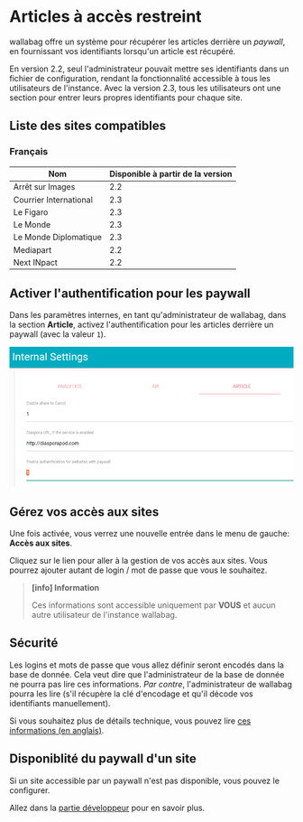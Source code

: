 # Articles à accès restreint

wallabag offre un système pour récupérer les articles derrière un *paywall*, en fournissant vos identifiants lorsqu'un article est récupéré.

En version 2.2, seul l'administrateur pouvait mettre ses identifiants dans un fichier de configuration, rendant la fonctionnalité accessible à tous les utilisateurs de l'instance. Avec la version 2.3, tous les utilisateurs ont une section pour entrer leurs propres identifiants pour chaque site.

## Liste des sites compatibles

### Français

| Nom | Disponible à partir de la version |
| ------|-------- |
| Arrêt sur Images | 2.2 |
| Courrier International | 2.3 |
| Le Figaro | 2.3 |
| Le Monde | 2.3 |
| Le Monde Diplomatique | 2.3 |
| Mediapart | 2.2 |
| Next INpact | 2.2 |

## Activer l'authentification pour les paywall

Dans les paramètres internes, en tant qu'administrateur de wallabag, dans la section **Article**, activez l'authentification pour les articles
derrière un paywall (avec la valeur `1`).

![Activer l'authentification pour les paywall](../../../img/user/paywall_auth.png)

## Gérez vos accès aux sites

Une fois activée, vous verrez une nouvelle entrée dans le menu de gauche: **Accès aux sites**.

Cliquez sur le lien pour aller à la gestion de vos accès aux sites. Vous pourrez ajouter autant de login / mot de passe que vous le souhaitez.

> **[info] Information**
>
> Ces informations sont accessible uniquement par **VOUS** et aucun autre utilisateur de l'instance wallabag.

## Sécurité

Les logins et mots de passe que vous allez définir seront encodés dans la base de donnée. Cela veut dire que l'administrateur de la base de donnée ne pourra pas lire ces informations. _Par contre_, l'administrateur de wallabag pourra les lire (s'il récupère la clé d'encodage et qu'il décode vos identifiants manuellement).

Si vous souhaitez plus de détails technique, vous pouvez lire [ces informations (en anglais)](https://github.com/defuse/php-encryption/blob/master/docs/Tutorial.md#scenario-1-keep-data-secret-from-the-database-administrator).

## Disponiblité du paywall d'un site

Si un site accessible par un paywall n'est pas disponible, vous pouvez le configurer.

Allez dans la [partie développeur](../../developer/paywall.md) pour en savoir plus.
